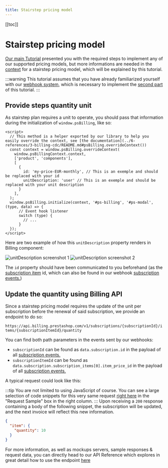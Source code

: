 ```yaml
---
title: Stairstep pricing model
---
```


[[toc]]

# Stairstep pricing model

[Our main Tutorial](../3-tutorial/README.md) presented you with the required steps to implement any of our supported pricing models, but more informations are needed in the [context](#context) for a stairstep pricing model, which will be explained by this tutorial.

:::warning
This tutorial assumes that you have already familiarized yourself with our [webhook system](../3-tutorial/README.md#responding-to-our-webhooks), which is necessary to implement the [second part](#second-step-updating-the-subscription-via-api) of this tutorial.
:::

## Provide steps quantity unit

As stairstep plan requires a unit to operate, you should pass that information during the initialization of `window.psBilling`, like so:

```html{2-7}
<script>
  // This method is a helper exported by our library to help you easily override the context, see [the documentation](../6-references/3-billing-cdc/README.md#psBilling.overrideContext())
  const context = window.psBilling.overrideContext(
    window.psBillingContext.context,
    ['product', 'components'],
    [
      {
        id: 'my-price-EUR-monthly', // This is an exemple and should be replaced with your id
        unitDescription: 'user' // This is an exemple and should be replaced with your unit description
      }
    ],
  );
  window.psBilling.initialize(context, '#ps-billing', '#ps-modal', (type, data) => {
      // Event hook listener
      switch (type) {
        // ...
      }
  });
</script>
```

Here are two example of how this `unitDescription` property renders in Billing component:

![unitDescription screenshot 1](/assets/images/billing/unit-description-screenshot-1.png)
![unitDescription screenshot 2](/assets/images/billing/unit-description-screenshot-2.png)

The `id` property should have been communicated to you beforehand (as the [subscription item](../2-concepts/README.md#subscription-item) id, which can also be found in our webhook [subscription events.](../6-references/1-webhook/README.md#subscription))

## Update the quantity using Billing API

Since a stairstep pricing model requires the update of the unit per subscription before the renewal of said subscription, we provide an endpoint to do so:

`https://api.billing.prestashop.com/v1/subscriptions/{subscriptionId}/items/{subscriptionItemId}/quantity`

You can find both path parameters in the events sent by our webhooks:

- `subscriptionId` can be found as `data.subscription.id` in the payload of all [subscription events.](../6-references/1-webhook/README.md#subscription)
- `subscriptionItemId` can be found as `data.subscription.subscription_items[0].item_price_id` in the payload of all [subscription events.](../6-references/1-webhook/README.md#subscription)

A typical request could look like this:

<CodeSwitcher :languages="{js:'JavaScript',php:'Php'}">
<template v-slot:js>

```javascript
// Replace {subscriptionId} and {subscriptionItemId}
const url =
  "https://api.billing.prestashop.com/v1/subscriptions/{subscriptionId}/items/{subscriptionItemId}/quantity";
const options = {
  method: "PUT",
  headers: {
    "Content-Type": "application/json",
    Accept: "application/json",
    Authorization: "",
  },
  body: '{"quantity":10}',
};

try {
  const response = await fetch(url, options);
  const data = await response.json();
  console.log(data);
} catch (error) {
  console.error(error);
}
```

</template>
<template v-slot:php>

```php
<?php

$client = new \GuzzleHttp\Client();

$response = $client->request('PUT', 'https://api.billing.prestashop.com/v1/subscriptions/subscriptionId/items/subscriptionItemId/quantity', [
  'body' => '{
  "quantity": 10
}',
  'headers' => [
    'Accept' => 'application/json',
    'Authorization' => '',
    'Content-Type' => 'application/json',
  ],
]);

echo $response->getBody();
```

</template>
</CodeSwitcher>

:::tip
You are not limited to using JavaScript of course. You can see a large selection of code snippets for this very same request [right here](https://prestashop-billing.stoplight.io/docs/api-gateway/533ffe47d3f3a-set-the-quantity-of-a-subscription-item) in the "Request Sample" box in the right column.
:::
Upon receiving a `200` response containing a body of the following snippet, the subscription will be updated, and the next invoice will reflect this new information.

```json
{
  "item": {
    "quantity": 10
  }
}
```

For more information, as well as mockups servers, sample responses & request data, you can directly head to our API Reference which explores in great detail how to use the endpoint [here](https://prestashop-billing.stoplight.io/docs/api-gateway/533ffe47d3f3a-set-the-quantity-of-a-subscription-item)
